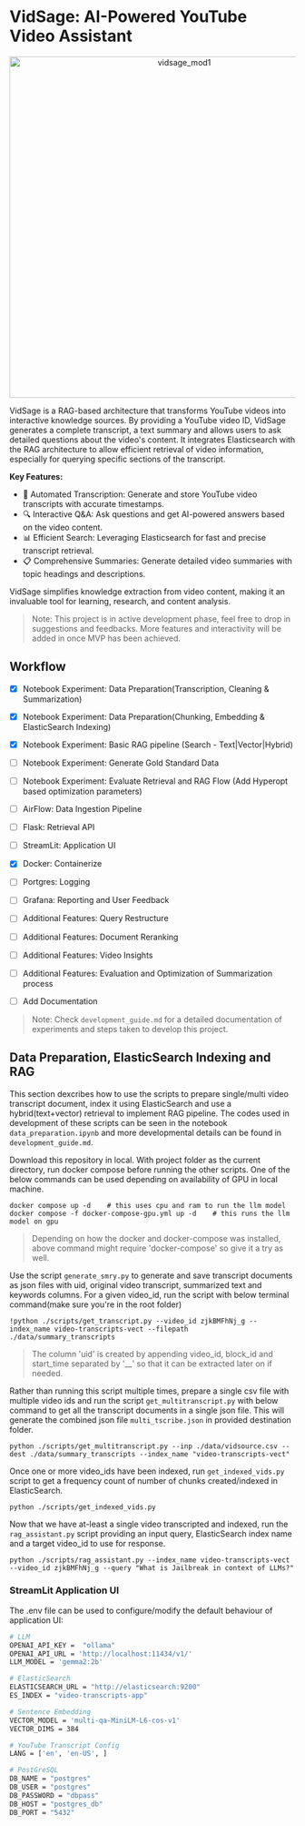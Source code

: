 # VidSage: AI-Powered YouTube Video Assistant

<div align="center">
  <img src="https://github.com/user-attachments/assets/0c964ebf-8170-4a55-a8bc-0983925f7df5" alt="vidsage_mod1" width="600"/>
</div>

VidSage is a RAG-based architecture that transforms YouTube videos into interactive knowledge sources. By providing a YouTube video ID, VidSage generates a complete transcript, a text summary and allows users to ask detailed questions about the video's content.
It integrates Elasticsearch with the RAG architecture to allow efficient retrieval of video information, especially for querying specific sections of the transcript.

**Key Features:**

* 📝 Automated Transcription: Generate and store YouTube video transcripts with accurate timestamps.
* 🔍 Interactive Q&A: Ask questions and get AI-powered answers based on the video content.
* 📊 Efficient Search: Leveraging Elasticsearch for fast and precise transcript retrieval.
* 📋 Comprehensive Summaries: Generate detailed video summaries with topic headings and descriptions.

VidSage simplifies knowledge extraction from video content, making it an invaluable tool for learning, research, and content analysis.

> Note: This project is in active development phase, feel free to drop in suggestions and feedbacks. More features and interactivity will be added in once MVP has been achieved.



## Workflow

- [x] Notebook Experiment: Data Preparation(Transcription, Cleaning & Summarization)
- [x] Notebook Experiment: Data Preparation(Chunking, Embedding & ElasticSearch Indexing)
- [x] Notebook Experiment: Basic RAG pipeline (Search - Text|Vector|Hybrid)
- [ ] Notebook Experiment: Generate Gold Standard Data
- [ ] Notebook Experiment: Evaluate Retrieval and RAG Flow (Add Hyperopt based optimization parameters)
- [ ] AirFlow: Data Ingestion Pipeline
- [ ] Flask: Retrieval API
- [ ] StreamLit: Application UI
- [x] Docker: Containerize
- [ ] Portgres: Logging
- [ ] Grafana: Reporting and User Feedback
- [ ] Additional Features: Query Restructure
- [ ] Additional Features: Document Reranking
- [ ] Additional Features: Video Insights
- [ ] Additional Features: Evaluation and Optimization of Summarization process
- [ ] Add Documentation



> Note: Check `development_guide.md` for a detailed documentation of experiments and steps taken to develop this project.



## Data Preparation, ElasticSearch Indexing and RAG

This section dexcribes how to use the scripts to prepare single/multi video transcript document, index it using ElasticSearch and use a hybrid(text+vector) retrieval to implement RAG pipeline. The codes used in development of these scripts can be seen in the notebook `data_preparation.ipynb` and more developmental details can be found in `development_guide.md`.

Download this repository in local. With project folder as the current directory, run docker compose before running the other scripts. One of the below commands can be used depending on availability of GPU in local machine.
```shell
docker compose up -d    # this uses cpu and ram to run the llm model
docker compose -f docker-compose-gpu.yml up -d    # this runs the llm model on gpu
```
> Depending on how the docker and docker-compose was installed, above command might require 'docker-compose' so give it a try as well.

Use the script `generate_smry.py` to generate and save transcript documents as json files with uid, original video transcript, summarized text and keywords columns. For a given video_id, run the script with below terminal command(make sure you're in the root folder)
```shell
!python ./scripts/get_transcript.py --video_id zjkBMFhNj_g --index_name video-transcripts-vect --filepath ./data/summary_transcripts
```
> The column 'uid' is created by appending video_id, block_id and start_time separated by '__' so that it can be extracted later on if needed.

Rather than running this script multiple times, prepare a single csv file with multiple video ids and run the script `get_multitranscript.py` with below command to get all the transcript documents in a single json file. This will generate the combined json file `multi_tscribe.json` in provided destination folder.
```shell
python ./scripts/get_multitranscript.py --inp ./data/vidsource.csv --dest ./data/summary_transcripts --index_name "video-transcripts-vect"
```

Once one or more video_ids have been indexed, run `get_indexed_vids.py` script to get a frequency count of number of chunks created/indexed in ElasticSearch.
```shell
python ./scripts/get_indexed_vids.py
```

Now that we have at-least a single video transcripted and indexed, run the `rag_assistant.py` script providing an input query, ElasticSearch index name and a target video_id to use for response.
```shell
python ./scripts/rag_assistant.py --index_name video-transcripts-vect --video_id zjkBMFhNj_g --query "What is Jailbreak in context of LLMs?"
```



### StreamLit Application UI

The .env file can be used to configure/modify the default behaviour of application UI:
```bash
# LLM
OPENAI_API_KEY =  "ollama"
OPENAI_API_URL = 'http://localhost:11434/v1/'
LLM_MODEL = 'gemma2:2b'

# ElasticSearch
ELASTICSEARCH_URL = "http://elasticsearch:9200"
ES_INDEX = "video-transcripts-app"

# Sentence Embedding
VECTOR_MODEL = 'multi-qa-MiniLM-L6-cos-v1'
VECTOR_DIMS = 384

# YouTube Transcript Config
LANG = ['en', 'en-US', ]

# PostGreSQL
DB_NAME = "postgres"
DB_USER = "postgres"
DB_PASSWORD = "dbpass"
DB_HOST = "postgres_db"
DB_PORT = "5432"
```

